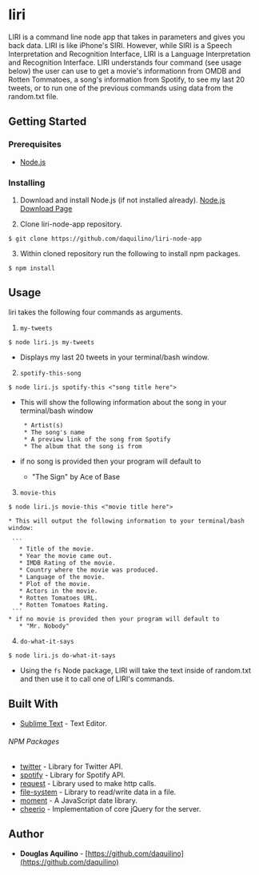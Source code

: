 # liri

 LIRI is a command line node app that takes in parameters and gives you back data.  LIRI is like iPhone's SIRI. However, while SIRI is a Speech Interpretation and Recognition Interface, LIRI is a Language Interpretation and Recognition Interface.  LIRI understands four command (see usage below) the user can use to get a movie's informationn from OMDB and Rotten Tommatoes, a song's information from Spotify, to see my last 20 tweets, or to run one of the previous commands using data from the random.txt file.   

## Getting Started

### Prerequisites

* [Node.js](https://nodejs.org) 


### Installing

1. Download and install Node.js (if not installed already). 
[Node.js Download Page](https://nodejs.org/en/download/)

2. Clone liri-node-app repository. 

```
$ git clone https://github.com/daquilino/liri-node-app
```

3. Within cloned repository run the following to install npm packages.

```
$ npm install
```


## Usage
liri takes the following four commands as arguments.

1. `my-tweets`
 
```
$ node liri.js my-tweets 
```
  * Displays my last 20 tweets in your terminal/bash window.

2. `spotify-this-song` 
```
$ node liri.js spotify-this <"song title here">
```
  * This will show the following information about the song in your terminal/bash window
     
	```
     * Artist(s)
     * The song's name
     * A preview link of the song from Spotify
     * The album that the song is from
	```
  * if no song is provided then your program will default to
     * "The Sign" by Ace of Base



3. `movie-this`
```
$ node liri.js movie-this <"movie title here">
```
	* This will output the following information to your terminal/bash window:

     ```
       * Title of the movie.
       * Year the movie came out.
       * IMDB Rating of the movie.
       * Country where the movie was produced.
       * Language of the movie.
       * Plot of the movie.
       * Actors in the movie.
       * Rotten Tomatoes URL.
       * Rotten Tomatoes Rating.
     ```
    * if no movie is provided then your program will default to
       * "Mr. Nobody" 	



4. `do-what-it-says`
```
$ node liri.js do-what-it-says
```
* Using the `fs` Node package, LIRI will take the text inside of random.txt and then use it to call one of LIRI's commands.


## Built With

* [Sublime Text](https://www.sublimetext.com/) - Text Editor.

###### NPM Packages
* [twitter](https://www.npmjs.com/package/twitter) - Library for Twitter API. 
* [spotify](https://www.npmjs.com/package/spotify)	- Library for Spotify API.
* [request](https://www.npmjs.com/package/request)	- Library used to make http calls.
* [file-system](https://www.npmjs.com/package/file-system)	- Library to read/write data in a file.
* [moment](https://www.npmjs.com/package/moment)	- A JavaScript date library.
* [cheerio](https://www.npmjs.com/package/cheerio) - Implementation of core jQuery for the server.



## Author

* **Douglas Aquilino** - [https://github.com/daquilino](https://github.com/daquilino)


